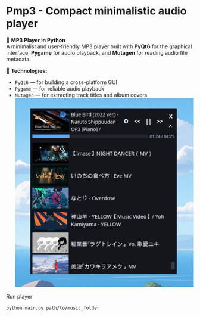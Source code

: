 # Pmp3 - Compact minimalistic audio player
🎵 **MP3 Player in Python**  
A minimalist and user-friendly MP3 player built with **PyQt6** for the graphical interface, **Pygame** for audio playback, and **Mutagen** for reading audio file metadata.

🔧 **Technologies:**
- `PyQt6` — for building a cross-platform GUI  
- `Pygame` — for reliable audio playback  
- `Mutagen` — for extracting track titles and album covers
![pmp3](img/preview.gif)

Run player
```
python main.py path/to/music_folder
```
